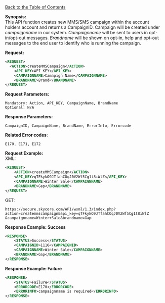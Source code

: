 [Back to the Table of Contents](/1.3/README.md)

__Synopsis:__  
This API function creates new MMS/SMS campaign within the account holders account and returns a CampaignID. 
Campaign will be created under *campaignname* in our system. *Campaignname* will be sent to users in opt-in/opt-out messages. *Brandname* will be shown on opt-in, help and opt-out messages to the end user to identify who is running the campaign.

__Request:__
```xml
<REQUEST>
  <ACTION>createMMSCampaign</ACTION>
    <API_KEY>API KEY</API_KEY>
    <CAMPAIGNNAME>Camapign Name</CAMPAIGNNAME>
    <BRANDNAME>Brand</BRANDNAME>
</REQUEST>
```

__Request Parameters:__

    Mandatory: Action, API_KEY, CampaignName, BrandName
    Optional: N/A

__Response Parameters:__

    CampaignID, CampaignName, BrandName, ErrorInfo, Errorcode

__Related Error codes:__

    E170, E171, E172

__Request Example:__  
XML:
```xml
<REQUEST>
    <ACTION>createMMSCampaign</ACTION>
    <API_KEY>qTFkykO9JTfahCOqJ0V2Wf5Cg1t8iWlZ</API_KEY>
    <CAMPAIGNNAME>Winter Sale</CAMPAIGNNAME>
    <BRANDNAME>Gap</BRANDNAME>
</REQUEST>
```

GET:

    https://secure.skycore.com/API/wxml/1.3/index.php?action=createmmscampaign&api_key=qTFkykO9JTfahCOqJ0V2Wf5Cg1t8iWlZ
    &campaignname=Winter+Sale&brandname=Gap
    
__Response Example: Success__
```xml
<RESPONSE>
    <STATUS>Success</STATUS>
    <CAMPAIGNID>1116</CAMPAIGNID>
    <CAMPAIGNNAME>Winter Sale</CAMPAIGNNAME>
    <BRANDNAME>Gap</BRANDNAME>
</RESPONSE>
```

__Response Example: Failure__
```xml
<RESPONSE>
    <STATUS>Failure</STATUS>
    <ERRORCODE>E170</ERRORCODE>
    <ERRORINFO>campaignname is required</ERRORINFO>
</RESPONSE>
```
